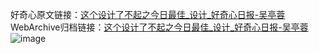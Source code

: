 好奇心原文链接：[这个设计了不起之今日最佳_设计_好奇心日报-吴亭蓉](https://www.qdaily.com/articles/1275.html)
WebArchive归档链接：[这个设计了不起之今日最佳_设计_好奇心日报-吴亭蓉](http://web.archive.org/web/20170725182250/http://www.qdaily.com/articles/1275.html)
![image](http://ww3.sinaimg.cn/large/007d5XDply1g3v4bzhnogj30u0bwe1kx)